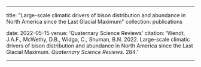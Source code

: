 ---

title: "Large-scale climatic drivers of bison distribution and abundance in North America since the Last Glacial Maximum"
collection: publications



date: 2022-05-15
venue: 'Quaternary Science Reviews'
citation: 'Wendt, J.A.F., McWethy, D.B., Widga, C., Shuman, B.N.  2022. Large-scale climatic drivers of bison distribution and abundance in North America since the Last Glacial Maximum. <i>Quaternary Science Reviews</i>. 284.'

---